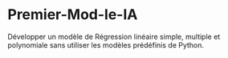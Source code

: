 # Premier-Mod-le-IA
Développer un modèle de Régression linéaire simple, multiple et polynomiale sans utiliser les modèles prédéfinis de Python.
